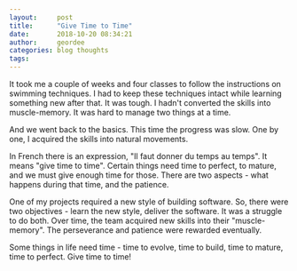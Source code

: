```yaml
---
layout:     post
title:      "Give Time to Time"
date:       2018-10-20 08:34:21
author:     geordee
categories: blog thoughts
tags:       
---
```


It took me a couple of weeks and four classes to follow the instructions on swimming techniques.  I had to keep these techniques intact while learning something new after that. It was tough. I hadn't converted the skills into muscle-memory. It was hard to manage two things at a time.

And we went back to the basics. This time the progress was slow. One by one, I acquired the skills into natural movements.

In French there is an expression, "Il faut donner du temps au temps". It means "give time to time". Certain things need time to perfect, to mature, and we must give enough time for those. There are two aspects - what happens during that time, and the patience.

One of my projects required a new style of building software. So, there were two objectives - learn the new style, deliver the software. It was a struggle to do both. Over time, the team acquired new skills into their "muscle-memory". The perseverance and patience were rewarded eventually.

Some things in life need time - time to evolve, time to build, time to mature, time to perfect. Give time to time!
